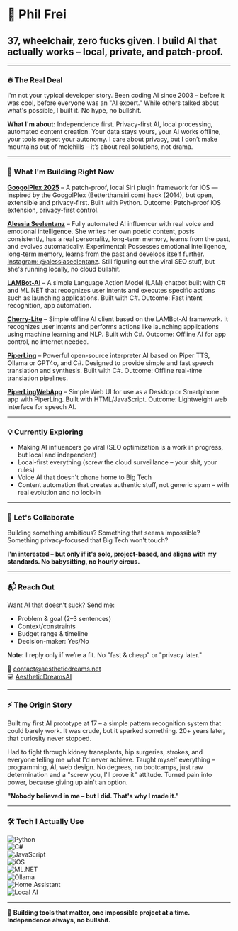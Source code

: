# 👋 Phil Frei  
## 37, wheelchair, zero fucks given. I build AI that actually works – local, private, and patch-proof.  

---

### 🔥 The Real Deal  
I'm not your typical developer story. Been coding AI since 2003 – before it was cool, before everyone was an "AI expert." While others talked about what's possible, I built it. No hype, no bullshit.  

**What I'm about:** Independence first. Privacy-first AI, local processing, automated content creation. Your data stays yours, your AI works offline, your tools respect your autonomy. I care about privacy, but I don’t make mountains out of molehills – it’s about real solutions, not drama.  

---

### 🚀 What I'm Building Right Now  

**[GoogolPlex 2025](https://github.com/AestheticDreamsAI/googolplex-2025)** – A patch-proof, local Siri plugin framework for iOS — inspired by the GoogolPlex (Betterthansiri.com) hack (2014), but open, extensible and privacy-first. Built with Python. Outcome: Patch-proof iOS extension, privacy-first control.

**[Alessia Seelentanz](https://alessia-seelentanz.de/)** – Fully automated AI influencer with real voice and emotional intelligence. She writes her own poetic content, posts consistently, has a real personality, long-term memory, learns from the past, and evolves automatically. Experimental: Possesses emotional intelligence, long-term memory, learns from the past and develops itself further. [Instagram: @alessiaseelentanz](https://www.instagram.com/alessiaseelentanz/). Still figuring out the viral SEO stuff, but she's running locally, no cloud bullshit.

**[LAMBot-AI](https://github.com/AestheticDreamsAI/LAMBot-AI)** – A simple Language Action Model (LAM) chatbot built with C# and ML.NET that recognizes user intents and executes specific actions such as launching applications. Built with C#. Outcome: Fast intent recognition, app automation.

**[Cherry-Lite](https://github.com/AestheticDreamsAI/Cherry-Lite)** – Simple offline AI client based on the LAMBot-AI framework. It recognizes user intents and performs actions like launching applications using machine learning and NLP. Built with C#. Outcome: Offline AI for app control, no internet needed.

**[PiperLing](https://github.com/AestheticDreamsAI/PiperLing)** – Powerful open-source interpreter AI based on Piper TTS, Ollama or GPT4o, and C#. Designed to provide simple and fast speech translation and synthesis. Built with C#. Outcome: Offline real-time translation pipelines.

**[PiperLingWebApp](https://github.com/AestheticDreamsAI/PiperLingWebApp)** – Simple Web UI for use as a Desktop or Smartphone app with PiperLing. Built with HTML/JavaScript. Outcome: Lightweight web interface for speech AI.

---

### 💡 Currently Exploring  
- Making AI influencers go viral (SEO optimization is a work in progress, but local and independent)  
- Local-first everything (screw the cloud surveillance – your shit, your rules)  
- Voice AI that doesn't phone home to Big Tech  
- Content automation that creates authentic stuff, not generic spam – with real evolution and no lock-in  

---

### 🤝 Let's Collaborate  
Building something ambitious? Something that seems impossible? Something privacy-focused that Big Tech won't touch?  

**I'm interested – but only if it's solo, project-based, and aligns with my standards. No babysitting, no hourly circus.**  

---

### 📬 Reach Out  
Want AI that doesn’t suck? Send me:  
- Problem & goal (2–3 sentences)  
- Context/constraints  
- Budget range & timeline  
- Decision-maker: Yes/No  

**Note:** I reply only if we’re a fit. No "fast & cheap" or "privacy later."  

📧 [contact@aestheticdreams.net](mailto:contact@aestheticdreams.net)  
💻 [AestheticDreamsAI](https://github.com/AestheticDreamsAI)  

---

### ⚡ The Origin Story  
Built my first AI prototype at 17 – a simple pattern recognition system that could barely work. It was crude, but it sparked something. 20+ years later, that curiosity never stopped.  

Had to fight through kidney transplants, hip surgeries, strokes, and everyone telling me what I'd never achieve. Taught myself everything – programming, AI, web design. No degrees, no bootcamps, just raw determination and a "screw you, I'll prove it" attitude. Turned pain into power, because giving up ain't an option.  

**"Nobody believed in me – but I did. That's why I made it."**  

---

### 🛠️ Tech I Actually Use  
![Python](https://img.shields.io/badge/Python-3776AB?style=for-the-badge&logo=python&logoColor=white)  
![C#](https://img.shields.io/badge/C%23-239120?style=for-the-badge&logo=c-sharp&logoColor=white)  
![JavaScript](https://img.shields.io/badge/JavaScript-F7DF1E?style=for-the-badge&logo=javascript&logoColor=black)  
![iOS](https://img.shields.io/badge/iOS-000000?style=for-the-badge&logo=ios&logoColor=white)  
![ML.NET](https://img.shields.io/badge/ML.NET-512BD4?style=for-the-badge&logo=.net&logoColor=white)  
![Ollama](https://img.shields.io/badge/Ollama-000000?style=for-the-badge&logo=ollama&logoColor=white)  
![Home Assistant](https://img.shields.io/badge/Home%20Assistant-41BDF5?style=for-the-badge&logo=homeassistant&logoColor=white)  
![Local AI](https://img.shields.io/badge/Local%20AI-FF6B35?style=for-the-badge&logo=ai&logoColor=white)  

---

🚀 **Building tools that matter, one impossible project at a time. Independence always, no bullshit.**
